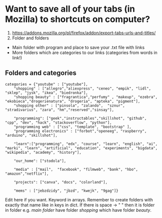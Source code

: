 # Want to save all of your tabs (in Mozilla) to shortcuts on computer? 

1. https://addons.mozilla.org/pl/firefox/addon/export-tabs-urls-and-titles/
2. Folder and folders 
 - Main folder with program and place to save your .txt file with links
 - More folders which are categories to our links (categories from words in link!)
 
## Folders and categories 
```
categories = {"youtube" : ["youtube"],
	"shopping" : ["allegro","aliexpress", "ceneo", "empik", "lidl", "sklep", "jysk", "ikea", "biedronka"],
	"shopping beauty" : ["fragrantica","perfumy" , "makeup", "ezebra", "ekobieca","drogerienatura", "drogeria", "apteka", "pigment"],
	"shopping other" : ["pinsola", "zalando",  "sznur", "stradivarius", "zara", "hm","reserved","sinsay"],

	"programming": ["geek","instructables","skillshot", "github", "cpp", "dev", "hack", "stackoverflow", "python"],
	"programming web" : ["css", "template", "bootstrap" ],
	"programming electronics" : ["forbot","openeeg", "raspberry", "arduino", "skillshot"],

	"learn":["programming", "edx", "course", "learn", "english", "ai", "marki", "learn", "artificial", "education", "experiments", "bigdata", "wikipedia", "academy", "history"],
	
	"our_home": ["stodola"],

	"media" : ["mail",  "facebook", "filmweb", "bank", "hbo", "amazon","netflix"],

	"projects": ["canva", "docs", "colorland"],

	"mems" : ["jebzdzidy", "jbzd", "kwejk", "9gag"]}

```

Edit here if you want. Keyword in arrays.
Remember to create folders with exactly that name like in keys in dict. If there is space -> " " then it is folder in folder e.g. _main folder_ have folder _shopping_ 
which have folder _beauty_.
